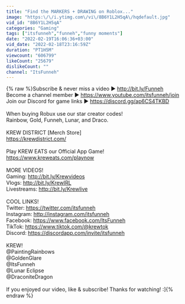 ```yaml
---
title: "Find the MARKERS + DRAWING on Roblox..."
image: "https:\/\/i.ytimg.com\/vi\/8B6Y1L2H5qA\/hqdefault.jpg"
vid_id: "8B6Y1L2H5qA"
categories: "Gaming"
tags: ["itsfunneh","funneh","funny moments"]
date: "2022-02-19T16:06:36+03:00"
vid_date: "2022-02-18T23:16:59Z"
duration: "PT1H5M"
viewcount: "606799"
likeCount: "25679"
dislikeCount: ""
channel: "ItsFunneh"
---
```

{% raw %}Subscribe &amp; never miss a video ► <a rel="nofollow" target="blank" href="http://bit.ly/Funneh">http://bit.ly/Funneh</a><br />Become a channel member ► <a rel="nofollow" target="blank" href="https://www.youtube.com/itsfunneh/join">https://www.youtube.com/itsfunneh/join</a><br />Join our Discord for game links ► <a rel="nofollow" target="blank" href="https://discord.gg/ap6CS4TKBD">https://discord.gg/ap6CS4TKBD</a><br /><br />When buying Robux use our star creator codes!<br />Rainbow, Gold, Funneh, Lunar, and Draco.<br /><br />KREW DISTRICT [Merch Store]<br /><a rel="nofollow" target="blank" href="https://krewdistrict.com/">https://krewdistrict.com/</a><br /><br />Play KREW EATS our Official App Game!<br /><a rel="nofollow" target="blank" href="https://www.kreweats.com/playnow">https://www.kreweats.com/playnow</a><br /><br />MORE VIDEOS!<br />Gaming: <a rel="nofollow" target="blank" href="http://bit.ly/Krewvideos">http://bit.ly/Krewvideos</a><br />Vlogs: <a rel="nofollow" target="blank" href="http://bit.ly/KrewIRL">http://bit.ly/KrewIRL</a><br />Livestreams: <a rel="nofollow" target="blank" href="http://bit.ly/Krewlive">http://bit.ly/Krewlive</a><br /><br />COOL LINKS!<br />Twitter: <a rel="nofollow" target="blank" href="https://twitter.com/itsfunneh">https://twitter.com/itsfunneh</a><br />Instagram:  <a rel="nofollow" target="blank" href="http://instagram.com/itsfunneh">http://instagram.com/itsfunneh</a><br />Facebook: <a rel="nofollow" target="blank" href="https://www.facebook.com/ItsFunneh">https://www.facebook.com/ItsFunneh</a><br />TikTok: <a rel="nofollow" target="blank" href="https://www.tiktok.com/@krewtok">https://www.tiktok.com/@krewtok</a><br />Discord: <a rel="nofollow" target="blank" href="https://discordapp.com/invite/itsfunneh">https://discordapp.com/invite/itsfunneh</a><br /><br />KREW!<br />@PaintingRainbows<br />@GoldenGlare <br />@ItsFunneh <br />@Lunar Eclipse <br />@DraconiteDragon <br /><br />If you enjoyed our video, like &amp; subscribe! Thanks for watching! :]{% endraw %}

